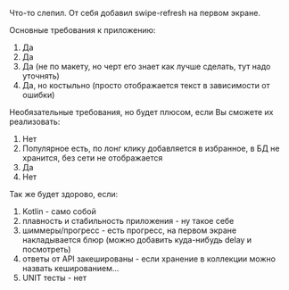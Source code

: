 Что-то слепил. От себя добавил swipe-refresh на первом экране.


Основные требования к приложению:
1. Да
2. Да
3. Да (не по макету, но черт его знает как лучше сделать, тут надо уточнять)
4. Да, но костыльно (просто отображается текст в зависимости от ошибки)


Необязательные требования, но будет плюсом, если Вы сможете их реализовать:
1. Нет
2. Популярное есть, по лонг клику добавляется в избранное, в БД не хранится, без сети не отображается
3. Да
4. Нет


Так же будет здорово, если:
1. Kotlin - само собой
2. плавность и стабильность приложения - ну такое себе
3. шиммеры/прогресс - есть прогресс, на первом экране накладывается блюр (можно добавить куда-нибудь delay и посмотреть)
4. ответы от API закешированы - если хранение в коллекции можно назвать кешированием...
5. UNIT тесты - нет